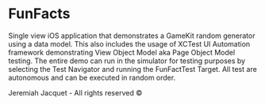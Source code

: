 # FunFacts
Single view iOS application that demonstrates a GameKit random generator using a data model.
This also includes the usage of XCTest UI Automation framework demonstrating View Object Model aka Page Object Model testing. 
The entire demo can run in the simulator for testing purposes by selecting the Test Navigator and running the FunFactTest Target.
All test are autonomous and can be executed in random order.

Jeremiah Jacquet - All rights reserved ©
